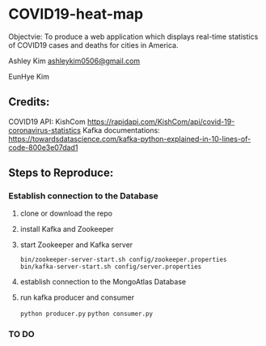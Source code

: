 # COVID19-heat-map
Objectvie: To produce a web application which displays real-time statistics of COVID19 cases and deaths for cities in America.

Ashley Kim ashleykim0506@gmail.com

EunHye Kim


## Credits:

COVID19 API:
    KishCom
		https://rapidapi.com/KishCom/api/covid-19-coronavirus-statistics
Kafka documentations:
		https://towardsdatascience.com/kafka-python-explained-in-10-lines-of-code-800e3e07dad1
 
 
    
## Steps to Reproduce:

  ### Establish connection to the Database
  
   1. clone or download the repo
   
   2. install Kafka and Zookeeper
   
   3. start Zookeeper and Kafka server
   
      `bin/zookeeper-server-start.sh config/zookeeper.properties`
      `bin/kafka-server-start.sh config/server.properties`
      
   4. establish connection to the MongoAtlas Database
   
   5. run kafka producer and consumer
   
       `python producer.py`
       `python consumer.py`
       
       
   ### TO DO
  
